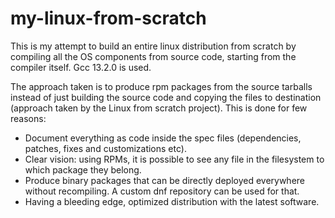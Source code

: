 # my-linux-from-scratch

This is my attempt to build an entire linux distribution from scratch by compiling all the OS components from source code, starting from the compiler itself. Gcc 13.2.0 is used.

The approach taken is to produce rpm packages from the source tarballs instead of just building the source code and copying the files to destination (approach taken by the Linux from scratch project). This is done for few reasons:

* Document everything as code inside the spec files (dependencies, patches, fixes and customizations etc).
* Clear vision: using RPMs, it is possible to see any file in the filesystem to which package they belong.
* Produce binary packages that can be directly deployed everywhere without recompiling. A custom dnf repository can be used for that.
* Having a bleeding edge, optimized distribution with the latest software.
